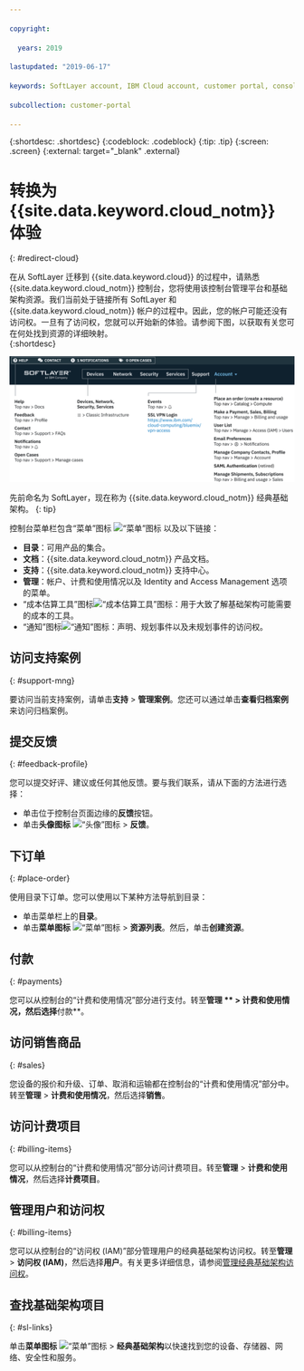```yaml
---

copyright:

  years: 2019

lastupdated: "2019-06-17"

keywords: SoftLayer account, IBM Cloud account, customer portal, console

subcollection: customer-portal 

---
```


{:shortdesc: .shortdesc}
{:codeblock: .codeblock}
{:tip: .tip}
{:screen: .screen}
{:external: target="_blank" .external}


# 转换为 {{site.data.keyword.cloud_notm}} 体验
{: #redirect-cloud}

在从 SoftLayer 迁移到 {{site.data.keyword.cloud}} 的过程中，请熟悉 {{site.data.keyword.cloud_notm}} 控制台，您将使用该控制台管理平台和基础架构资源。我们当前处于链接所有 SoftLayer 和 {{site.data.keyword.cloud_notm}} 帐户的过程中。因此，您的帐户可能还没有访问权。一旦有了访问权，您就可以开始新的体验。请参阅下图，以获取有关您可在何处找到资源的详细映射。  
{:shortdesc}

![SoftLayer 映射](images/Softlayer-mapping@2x.svg "如何找到 SoftLayer 资源")

先前命名为 SoftLayer，现在称为 {{site.data.keyword.cloud_notm}} 经典基础架构。
{: tip}

控制台菜单栏包含“菜单”图标 ![“菜单”图标](../icons/icon_hamburger.svg) 以及以下链接： 

  * **目录**：可用产品的集合。 
  * **文档**：{{site.data.keyword.cloud_notm}} 产品文档。 
  * **支持**：{{site.data.keyword.cloud_notm}} 支持中心。 
  * **管理**：帐户、计费和使用情况以及 Identity and Access Management 选项的菜单。 
  * “成本估算工具”图标![“成本估算工具”图标](../icons/Estimator.svg)：用于大致了解基础架构可能需要的成本的工具。
  * “通知”图标![“通知”图标](../icons/Notification.svg)：声明、规划事件以及未规划事件的访问权。

## 访问支持案例
{: #support-mng}

要访问当前支持案例，请单击**支持** > **管理案例**。您还可以通过单击**查看归档案例**来访问归档案例。

## 提交反馈
{: #feedback-profile}

您可以提交好评、建议或任何其他反馈。要与我们联系，请从下面的方法进行选择：

  * 单击位于控制台页面边缘的**反馈**按钮。 
  * 单击**头像图标** ![“头像”图标](../icons/i-avatar-icon.svg) > **反馈**。 

## 下订单
{: #place-order}

使用目录下订单。您可以使用以下某种方法导航到目录：

  * 单击菜单栏上的**目录**。
  * 单击**菜单图标** ![“菜单”图标](../icons/icon_hamburger.svg) > **资源列表**。然后，单击**创建资源**。

## 付款
{: #payments}

您可以从控制台的“计费和使用情况”部分进行支付。转至**管理 ** > **计费和使用情况**，然后选择**付款**。
 

## 访问销售商品
{: #sales}

您设备的报价和升级、订单、取消和运输都在控制台的“计费和使用情况”部分中。转至**管理** > **计费和使用情况**，然后选择**销售**。 

## 访问计费项目
{: #billing-items}

您可以从控制台的“计费和使用情况”部分访问计费项目。转至**管理** > **计费和使用情况**，然后选择**计费项目**。

## 管理用户和访问权
{: #billing-items}

您可以从控制台的“访问权 (IAM)”部分管理用户的经典基础架构访问权。转至**管理** > **访问权 (IAM)**，然后选择**用户**。有关更多详细信息，请参阅[管理经典基础架构访问权](/docs/iam?topic=iam-mngclassicinfra)。

## 查找基础架构项目
{: #sl-links}

单击**菜单图标** ![“菜单”图标](../icons/icon_hamburger.svg) > **经典基础架构**以快速找到您的设备、存储器、网络、安全性和服务。 

  















